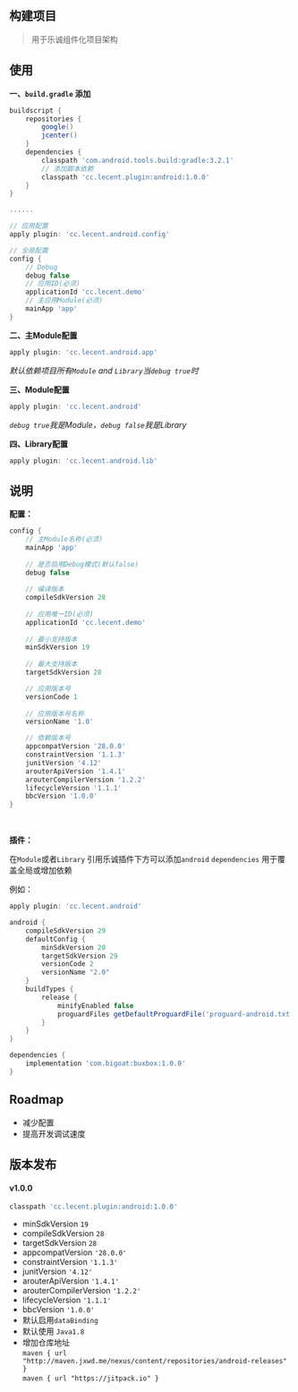 ## 构建项目
> 用于乐诚组件化项目架构

## 使用

**一、`build.gradle` 添加**

```groovy
buildscript {
    repositories {
        google()
        jcenter()
    }
    dependencies {
        classpath 'com.android.tools.build:gradle:3.2.1'
        // 添加脚本依赖
        classpath 'cc.lecent.plugin:android:1.0.0'
    }
}

......

// 应用配置
apply plugin: 'cc.lecent.android.config'

// 全局配置
config {
	// Debug
	debug false
	// 应用ID(必须)
    applicationId 'cc.lecent.demo'
    // 主应用Module(必须)
    mainApp 'app'
}
```

**二、主Module配置**
```groovy
apply plugin: 'cc.lecent.android.app'
```
*默认依赖项目所有`Module` and `Library`当`debug true`时*

**三、Module配置**
```groovy
apply plugin: 'cc.lecent.android'
```
*`debug true`我是Module，`debug false`我是Library*

**四、Library配置**
```groovy
apply plugin: 'cc.lecent.android.lib'
```

## 说明
**配置：**
```groovy
config {
	// 主Module名称(必须)
	mainApp 'app'
	
	// 是否启用Debug模式(默认false)
	debug false
	
	// 编译版本
	compileSdkVersion 28
	
	// 应用唯一ID(必须)
	applicationId 'cc.lecent.demo'
	
	// 最小支持版本
	minSdkVersion 19
	
	// 最大支持版本
    targetSdkVersion 28

	// 应用版本号
    versionCode 1
    
    // 应用版本号名称
    versionName '1.0'

	// 依赖版本号	
    appcompatVersion '28.0.0'
    constraintVersion '1.1.3'
    junitVersion '4.12'
    arouterApiVersion '1.4.1'
    arouterCompilerVersion '1.2.2'
    lifecycleVersion '1.1.1'
    bbcVersion '1.0.0'
}
```

<br>

**插件：**

在`Module`或者`Library` 引用乐诚插件下方可以添加`android` `dependencies` 用于覆盖全局或增加依赖

例如：
```groovy
apply plugin: 'cc.lecent.android'

android {
    compileSdkVersion 29
    defaultConfig {
        minSdkVersion 20
        targetSdkVersion 29
        versionCode 2
        versionName "2.0"
    }
    buildTypes {
        release {
            minifyEnabled false
            proguardFiles getDefaultProguardFile('proguard-android.txt'), 'proguard-rules.pro'
        }
    }
}

dependencies {
    implementation 'com.bigoat:buxbox:1.0.0'
}

```

## Roadmap
- 减少配置
- 提高开发调试速度

## 版本发布

#### v1.0.0
```groovy
classpath 'cc.lecent.plugin:android:1.0.0'
```

- minSdkVersion `19`
- compileSdkVersion `28`
- targetSdkVersion `28`
- appcompatVersion `'28.0.0'`
- constraintVersion `'1.1.3'`
- junitVersion `'4.12'`
- arouterApiVersion `'1.4.1'`
- arouterCompilerVersion `'1.2.2'`
- lifecycleVersion `'1.1.1'`
- bbcVersion `'1.0.0'`
- 默认启用`dataBinding`
- 默认使用 `Java1.8`
- 增加仓库地址 <br>
`maven { url "http://maven.jxwd.me/nexus/content/repositories/android-releases" }` <br>
`maven { url "https://jitpack.io" }`
